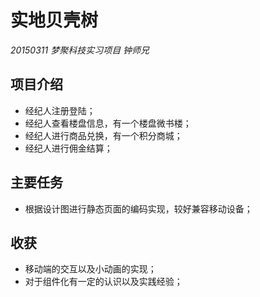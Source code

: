 # 实地贝壳树 
<em> 20150311 梦聚科技实习项目 钟师兄</em>

## 项目介绍
* 经纪人注册登陆；
* 经纪人查看楼盘信息，有一个楼盘微书楼；
* 经纪人进行商品兑换，有一个积分商城；
* 经纪人进行佣金结算；

## 主要任务
* 根据设计图进行静态页面的编码实现，较好兼容移动设备；

## 收获
* 移动端的交互以及小动画的实现；
* 对于组件化有一定的认识以及实践经验；